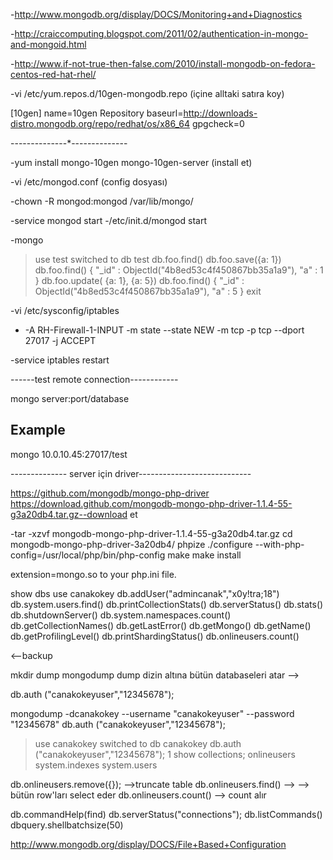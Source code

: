 


-http://www.mongodb.org/display/DOCS/Monitoring+and+Diagnostics

-http://craiccomputing.blogspot.com/2011/02/authentication-in-mongo-and-mongoid.html

-http://www.if-not-true-then-false.com/2010/install-mongodb-on-fedora-centos-red-hat-rhel/


-vi /etc/yum.repos.d/10gen-mongodb.repo (içine alltaki satıra koy)

[10gen]
name=10gen Repository
baseurl=http://downloads-distro.mongodb.org/repo/redhat/os/x86_64
gpgcheck=0


--------------*--------------

-yum install mongo-10gen mongo-10gen-server (install et)

-vi /etc/mongod.conf (config dosyası)

-chown -R mongod:mongod /var/lib/mongo/


-service mongod start
-/etc/init.d/mongod start


-mongo

> use test
switched to db test
> db.foo.find()
> db.foo.save({a: 1})
> db.foo.find()
{ "_id" : ObjectId("4b8ed53c4f450867bb35a1a9"), "a" : 1 }
> db.foo.update( {a: 1}, {a: 5})
> db.foo.find()
{ "_id" : ObjectId("4b8ed53c4f450867bb35a1a9"), "a" : 5 }
exit


-vi /etc/sysconfig/iptables
- -A RH-Firewall-1-INPUT -m state --state NEW -m tcp -p tcp --dport 27017 -j ACCEPT

-service iptables restart


------test remote connection------------

mongo server:port/database
## Example ##
mongo 10.0.10.45:27017/test



-------------- server için driver----------------------------

https://github.com/mongodb/mongo-php-driver
https://download.github.com/mongodb-mongo-php-driver-1.1.4-55-g3a20db4.tar.gz--download et

-tar -xzvf mongodb-mongo-php-driver-1.1.4-55-g3a20db4.tar.gz
cd mongodb-mongo-php-driver-3a20db4/
phpize
./configure --with-php-config=/usr/local/php/bin/php-config
make
make install

extension=mongo.so to your php.ini file.



show dbs
use canakokey
db.addUser("admincanak","x0y!tra;18")
db.system.users.find()
db.printCollectionStats()
db.serverStatus()
db.stats()
db.shutdownServer()
db.system.namespaces.count()
db.getCollectionNames()
db.getLastError()
db.getMongo()
db.getName()
db.getProfilingLevel()
db.printShardingStatus()
db.onlineusers.count()


<--backup

mkdir dump
mongodump
dump dizin altına bütün databaseleri atar
-->






db.auth ("canakokeyuser","12345678");

mongodump -dcanakokey --username "canakokeyuser" --password "12345678"
db.auth ("canakokeyuser","12345678");
> use canakokey
switched to db canakokey
> db.auth ("canakokeyuser","12345678");
1
> show collections;
onlineusers
system.indexes
system.users


db.onlineusers.remove({}); -->truncate table
db.onlineusers.find() -->  --> bütün row'ları select eder
db.onlineusers.count() --> count alır

db.commandHelp(find) 
db.serverStatus("connections");
db.listCommands()
dbquery.shellbatchsize(50) 

http://www.mongodb.org/display/DOCS/File+Based+Configuration


